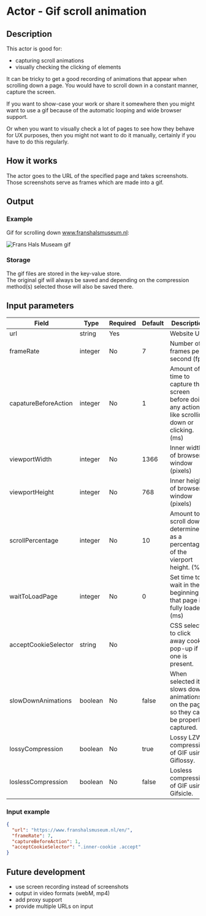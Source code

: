 # Actor - Gif scroll animation

## Description
This actor is good for:  
* capturing scroll animations     
* visually checking the clicking of elements  

It can be tricky to get a good recording of animations that appear when scrolling down a page. You would have to scroll down in a constant manner, capture the screen.

If you want to show-case your work or share it somewhere then you might want to use a gif because of the automatic looping and wide browser support.

Or when you want to visually check a lot of pages to see how they behave for UX purposes, then you might not want to do it manually, certainly if you have to do this regularly.

## How it works
The actor goes to the URL of the specified page and takes screenshots. Those screenshots serve as frames which are made into a gif.

## Output
### Example
Gif for scrolling down www.franshalsmuseum.nl:  

![Frans Hals Museam gif](./src/gif-examples/www.franshalsmuseum.nl-scroll_lossless-comp.gif)

### Storage
The gif files are stored in the key-value store.  
The original gif will always be saved and depending on the compression method(s) selected those will also be saved there.

## Input parameters
| Field    | Type   | Required | Default | Description |
| -------- | ------ | -------- | ------- | ----------- |
| url      | string | Yes      |         | Website URL |
| frameRate | integer | No | 7 | Number of frames per second (fps) |
| capatureBeforeAction | integer | No | 1 | Amount of time to capture the screen before doing any action like scrolling down or clicking. (ms) |  
| viewportWidth | integer | No | 1366 | Inner width of browser window (pixels) |  
| viewportHeight | integer | No | 768 | Inner height of browser window (pixels) |
| scrollPercentage | integer | No | 10 | Amount to scroll down determined as a percentage of the vierport height. (%) |
| waitToLoadPage | integer | No | 0 | Set time to wait in the beginning so that page is fully loaded. (ms) |  
| acceptCookieSelector | string | No | | CSS selector to click away cookie pop-up if one is present. |
| slowDownAnimations | boolean | No | false |When selected it slows down animations on the page so they can be properly captured. |
| lossyCompression | boolean | No | true |Lossy LZW compression of GIF using Giflossy. |
| loslessCompression | boolean | No | false | Losless compression of GIF using Gifsicle. |

### Input example
```json
{
  "url": "https://www.franshalsmuseum.nl/en/",
  "frameRate": 7,
  "captureBeforeAction": 1,
  "acceptCookieSelector": ".inner-cookie .accept"
}
```

## Future development
* use screen recording instead of screenshots
* output in video formats (webM, mp4)
* add proxy support
* provide multiple URLs on input